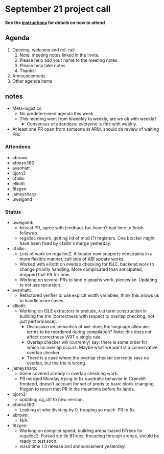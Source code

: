 # September 21 project call

**See the [instructions](../README.md) for details on how to attend**

## Agenda
1. Opening, welcome and roll call
    1. Note: meeting notes linked in the invite.
    1. Please help add your name to the meeting notes.
    1. Please help take notes.
    1. Thanks!
1. Announcements
1. Other agenda items

## notes

* Meta-logistics:
  * No predetermined agenda this week
  * This meeting went from biweekly to weekly, are we ok with weekly?
    * Consensus of attendees: everyone is fine with weekly.
* At least one PR open from someone at ARM, should do review of waiting PRs

### Attendees

* abrown
* afonso360
* avanhatt
* bjorn3
* cfallin
* elliottt
* fitzgen
* jameysharp
* uweigand

### Status

* uweigand: 
    * bitcast PR, agree with feedback but haven’t had time to finish followup.
    * regalloc rework, getting rid of mod (?) registers. One blocker might have been fixed by cfallin's merge yesterday. 
* cfallin: 
    * Lots of work on regalloc2. Allocator now supports constraints in a more flexible manner, call side of ABI update works. 
    * Worked with elliottt on overlap checking for ISLE, backend work to change priority handling. More complicated than anticipated, dropped that PR for now.
    * Working on several PRs to land e-graphs work, piecewise. Updating to not use recursion. 
* avanhatt:
    * Refactored verifier to use explicit width variables, think this allows us to handle more cases.
* elliottt:
  * Working on ISLE extractors in prelude, `And` term construction in building the trie (correctness with respect to overlap checking, not just performance). 
    * Discussion on semantics of `And`: does the language allow `And` terms to be reordered during compilation? Note: this does not affect correctness WRT a single rule. 
    * Overlap checker will (currently) say: there is some order for which no overlap occurs. Maybe what we want is a conservative overlap checker.
    * There is a case where the overlap checker correctly says no overlap, but the trie is wrong.
* jameysharp:
  * Some covered already in overlap checking work. 
  * PR merged Monday trying to fix quadratic behavior in Cranelift frontend, doesn’t account for set of preds to basic block changing. fitzgen to revert that PR in the meantime before fix lands.
* bjorn3: 
  * updating cg_clif to new version.
* afonso360: 
  * Looking at why dividing by 0, trapping so much. PR to fix.
* abrown: 
  * N/A
* fitzgen:
  * Working on compiler speed, building arena-based BTrees for regalloc2. Forked std lib BTrees, threading through arenas, should be ready to test soon.
  * wasmtime 1.0 release and announcement yesterday!